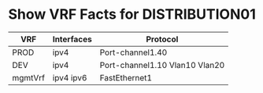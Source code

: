 # Show VRF Facts for DISTRIBUTION01
| VRF | Interfaces | Protocol |
| --- | ---------- | -------- |
| PROD | ipv4 | Port-channel1.40 |
| DEV | ipv4 | Port-channel1.10  Vlan10 Vlan20 |
| mgmtVrf | ipv4  ipv6 | FastEthernet1 |